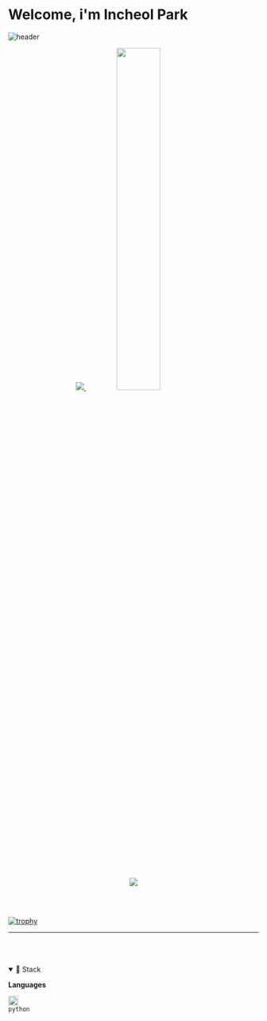 
# Welcome, i'm Incheol Park

![header](https://capsule-render.vercel.app/api?type=waving&color=gradient&height=120&animation=fadeIn&section=footer&text=💻🖱️&fontAlign=80)

<div align="center">

<a href="s">
  <img src="https://github-readme-stats.vercel.app/api/top-langs/?username=pic1085&exclude_repo=pic1085.github.io&layout=compact&theme=nightowl" />
</a>
<a href="s">
  <img src="https://github-readme-stats.vercel.app/api?username=pic1085&theme=nightowl&show_icons=true" width="42%" />
</a>

<br />
<br />

![](./profile-3d-contrib/profile-night-rainbow.svg)

<br />
<br />

<div align="left">

[![trophy](https://github-profile-trophy.vercel.app/?username=pic1085&theme=flat&column=7)](https://github.com/dkssud8150/)

---

<br />
<br />


<br />

 <details open>
   
  <summary>🚀 Stack</summary>
 
**Languages**

<code><img alt = "3.1 Python" height="20" src="https://cdn.icon-icons.com/icons2/1508/PNG/512/python_104451.png"> python</code>
<!-- <code><img alt = "3.1 C++" height="20" src="https://cdn.icon-icons.com/icons2/1508/PNG/512/python_104451.png"> C++</code> -->

<br />
